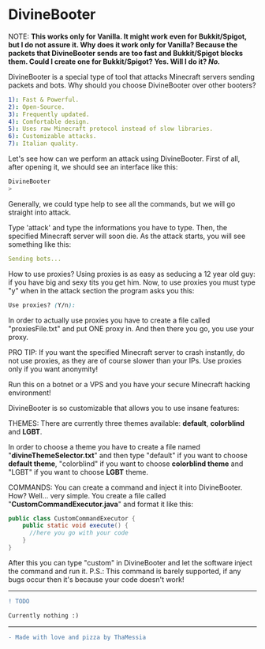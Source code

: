 # DivineBooter

NOTE: **This works only for Vanilla. It might work even for Bukkit/Spigot, but I do not assure it.
Why does it work only for Vanilla? Because the packets that DivineBooter sends are too fast and Bukkit/Spigot blocks them.
Could I create one for Bukkit/Spigot? Yes. Will I do it? *No.*** 


DivineBooter is a special type of tool that attacks Minecraft servers sending packets and bots.
Why should you choose DivineBooter over other booters?
```yml
1): Fast & Powerful.
2): Open-Source.
3): Frequently updated.
4): Comfortable design.
5): Uses raw Minecraft protocol instead of slow libraries.
6): Customizable attacks.
7): Italian quality.
```

Let's see how can we perform an attack using DivineBooter. 
First of all, after opening it, we should see an interface like this:
```css
DivineBooter
> 
```
Generally, we could type help to see all the commands, but we will go straight into attack.

Type 'attack' and type the informations you have to type. Then, the specified Minecraft server will soon die.
As the attack starts, you will see something like this:
```yml
Sending bots...
```
How to use proxies? Using proxies is as easy as seducing a 12 year old guy: if you have big and sexy tits you get him.
Now, to use proxies you must type "y" when in the attack section the program asks you this:

```css
Use proxies? (Y/n):
```
In order to actually use proxies you have to create a file called "proxiesFile.txt" and put ONE proxy in. And then there you go, you use your proxy.

PRO TIP: If you want the specified Minecraft server to crash instantly, do not use proxies, as they are of course slower than your IPs. Use proxies only if you want anonymity! 

Run this on a botnet or a VPS and you have your secure Minecraft hacking environment!

DivineBooter is so customizable that allows you to use insane features:

THEMES: 
There are currently three themes available: **default**, **colorblind** and **LGBT**.

In order to choose a theme you have to create a file named "**divineThemeSelector.txt**" and then type "default"
if you want to choose **default theme**, "colorblind" if you want to choose **colorblind theme** and "LGBT" if you want to choose **LGBT** theme.

COMMANDS:
You can create a command and inject it into DivineBooter. How? Well... very simple.
You create a file called "**CustomCommandExecutor.java**" and format it like this:

```java
public class CustomCommandExecutor {
    public static void execute() {
      //here you go with your code
    }
}
```
After this you can type "custom" in DivineBooter and let the software inject the command and run it.
P.S.: This command is barely supported, if any bugs occur then it's because your code doesn't work!


------------------------

```diff
! TODO

Currently nothing :)

```
------------------------

```diff
- Made with love and pizza by ThaMessia
```
